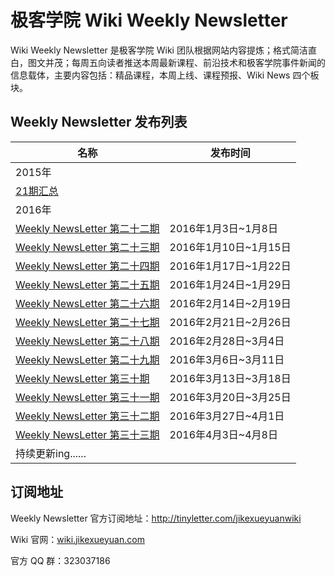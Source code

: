 # 极客学院 Wiki Weekly Newsletter

Wiki Weekly Newsletter 是极客学院 Wiki 团队根据网站内容提炼；格式简洁直白，图文并茂；每周五向读者推送本周最新课程、前沿技术和极客学院事件新闻的信息载体，主要内容包括：精品课程，本周上线、课程预报、Wiki News 四个板块。

## Weekly Newsletter 发布列表

|名称|发布时间|
|------|-----------|
|2015年||
|[21期汇总](2015.md)||
|2016年||
|[Weekly NewsLetter 第二十二期](newsletter-twenty-two.md) |2016年1月3日~1月8日|
|[Weekly NewsLetter 第二十三期](newsletter-twenty-three.md) |2016年1月10日~1月15日|
|[Weekly NewsLetter 第二十四期](newsletter-twenty-four.md) |2016年1月17日~1月22日|
|[Weekly NewsLetter 第二十五期](newsletter-twenty-five.md)|2016年1月24日~1月29日|
|[Weekly NewsLetter 第二十六期](newsletter-twenty-six.md)|2016年2月14日~2月19日|
|[Weekly NewsLetter 第二十七期](newsletter-twenty-seven.md)|2016年2月21日~2月26日|
|[Weekly NewsLetter 第二十八期](newsletter-twenty-eight.md)|2016年2月28日~3月4日|
|[Weekly NewsLetter 第二十九期](newsletter-twenty-nine.md)|2016年3月6日~3月11日|
|[Weekly NewsLetter 第三十期](newsletter-thirty.md)|2016年3月13日~3月18日|
|[Weekly NewsLetter 第三十一期](newsletter-thirty-one.md)|2016年3月20日~3月25日|
|[Weekly NewsLetter 第三十二期](newsletter-thirty-two.md)|2016年3月27日~4月1日|
|[Weekly NewsLetter 第三十三期](newsletter-thirty-three.md)|2016年4月3日~4月8日|
|持续更新ing......||

## 订阅地址

Weekly Newsletter 官方订阅地址：<http://tinyletter.com/jikexueyuanwiki>

Wiki 官网：[wiki.jikexueyuan.com](http://wiki.jikexueyuan.com/)

官方 QQ 群：323037186


